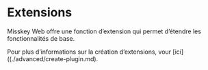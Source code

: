 # Extensions

Misskey Web offre une fonction d’extension qui permet d’étendre les fonctionnalités de base.

Pour plus d’informations sur la création d’extensions, vour [ici]((./advanced/create-plugin.md).
